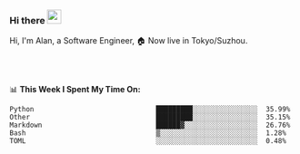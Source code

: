### Hi there <img src="https://media.giphy.com/media/hvRJCLFzcasrR4ia7z/giphy.gif" width="25px">

<!-- ![visitors](https://visitor-badge.glitch.me/badge?page_id=dislfyer.dislfyer) -->

Hi, I'm Alan, a Software Engineer, 🏠 Now live in Tokyo/Suzhou.

<br/>
<br/>

📊 **This Week I Spent My Time On:**


<!--START_SECTION:waka-->

```text
Python                              █████████░░░░░░░░░░░░░░░░  35.99%
Other                               █████████░░░░░░░░░░░░░░░░  35.15%
Markdown                            ██████▓░░░░░░░░░░░░░░░░░░  26.76%
Bash                                ▒░░░░░░░░░░░░░░░░░░░░░░░░  1.28%
TOML                                ░░░░░░░░░░░░░░░░░░░░░░░░░  0.48%
```

<!--END_SECTION:waka-->

<!--
**About Me:**
 -->
